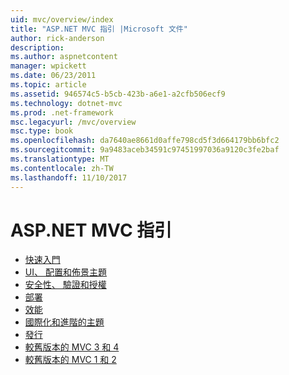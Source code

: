 ```yaml
---
uid: mvc/overview/index
title: "ASP.NET MVC 指引 |Microsoft 文件"
author: rick-anderson
description: 
ms.author: aspnetcontent
manager: wpickett
ms.date: 06/23/2011
ms.topic: article
ms.assetid: 946574c5-b5cb-423b-a6e1-a2cfb506ecf9
ms.technology: dotnet-mvc
ms.prod: .net-framework
msc.legacyurl: /mvc/overview
msc.type: book
ms.openlocfilehash: da7640ae8661d0affe798cd5f3d664179bb6bfc2
ms.sourcegitcommit: 9a9483aceb34591c97451997036a9120c3fe2baf
ms.translationtype: MT
ms.contentlocale: zh-TW
ms.lasthandoff: 11/10/2017
---
```

<a name="aspnet-mvc-guidance"></a>ASP.NET MVC 指引
====================
- [快速入門](getting-started/index.md)
- [UI、 配置和佈景主題](views/index.md)
- [安全性、 驗證和授權](security/index.md)
- [部署](deployment/index.md)
- [效能](performance/index.md)
- [國際化和進階的主題](advanced/index.md)
- [發行](releases/index.md)
- [較舊版本的 MVC 3 和 4](older-versions/index.md)
- [較舊版本的 MVC 1 和 2](older-versions-1/index.md)
